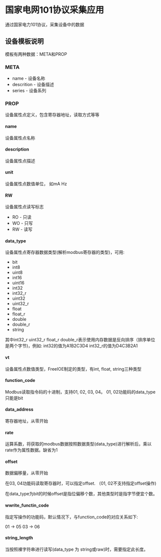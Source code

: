 # 国家电网101协议采集应用

通过国家电力101协议，采集设备中的数据

## 设备模板说明

模板有两种数据：META和PROP

### META

* name - 设备名称
* descrition - 设备描述
* series - 设备系列


### PROP

设备属性点定义，包含寄存器地址，读取方式等等


#### name

设备属性点名称

#### description

设备属性点描述

#### unit

设备属性点数值单位， 如mA Hz 

#### RW

设备属性点读写标志

* RO - 只读
* WO - 只写
* RW - 读写


#### data_type

设备属性点寄存器数据类型(解析modbus寄存器的类型)，可用:

* bit
* int8
* uint8
* int16
* uint16
* int32
* int32_r
* uint32
* uint32_r
* float
* float_r
* double
* double_r
* string

其中int32_r uint32_r float_r double_r表示使用内存数据是反向排序（排序单位是两个字节)，例如:
int32的值为A1B2C3D4
int32_r的值为D4C3B2A1

#### vt

设备属性点数值类型，FreeIOE制定的类型，有int, float, string三种类型


#### function_code

Modbus读取指令码的十进制，支持01, 02, 03, 04。 01, 02功能码的data_type只能是bit


#### data_address

寄存器地址，从零开始


#### rate

运算系数，将获取的modbus数据按照数据类型(data_type)进行解析后，乘以rate作为属性数据。缺省为1

#### offset

数据偏移量，从零开始

在03, 04功能码读取寄存器时，可以指定offset. （01, 02不支持指定offset操作)

在data_type为bit的时候offset是指位偏移个数，其他类型时是指字节便宜个数。

#### wwrite_functin_code

指定写操作的功能码，默认情况下，与function_code的对应关系如下:

01 -> 05
03 -> 06

#### string_length

当按照裸字符串进行读写(data_type 为 string或raw)时，需要指定此长度。

